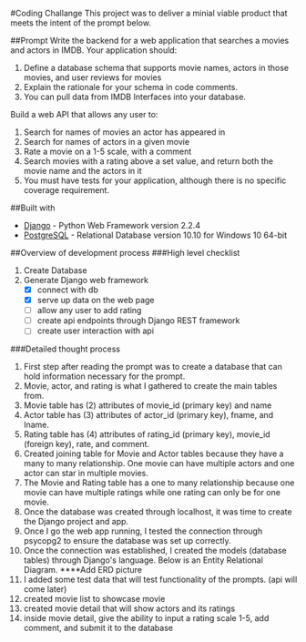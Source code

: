 #Coding Challange
This project was to deliver a minial viable product that meets the intent of the prompt below.

##Prompt
Write the backend for a web application that searches a movies and actors in IMDB. Your application should:
1. Define a database schema that supports movie names, actors in those movies, and user reviews for movies
2. Explain the rationale for your schema in code comments.
3. You can pull data from IMDB Interfaces into your database.

Build a web API that allows any user to:
1. Search for names of movies an actor has appeared in
2. Search for names of actors in a given movie
3. Rate a movie on a 1-5 scale, with a comment
4. Search movies with a rating above a set value, and return both the movie name and the actors in it
5. You must have tests for your application, although there is no specific coverage requirement.

##Built with
* [Django](https://www.djangoproject.com) - Python Web Framework version 2.2.4
* [PostgreSQL](https://www.postgresql.org) - Relational Database version 10.10 for Windows 10 64-bit

##Overview of development process
###High level checklist
1. Create Database
2. Generate Django web framework
    - [x] connect with db
    - [x] serve up data on the web page
    - [ ] allow any user to add rating
    - [ ] create api endpoints through Django REST framework
    - [ ] create user interaction with api
    
###Detailed thought process
1. First step after reading the prompt was to create a database that can hold information necessary for the prompt.
2. Movie, actor, and rating is what I gathered to create the main tables from.
3. Movie table has (2) attributes of movie_id (primary key) and name
4. Actor table has (3) attributes of actor_id (primary key), fname, and lname.
5. Rating table has (4) attributes of rating_id (primary key), movie_id (foreign key), rate, and comment.
6. Created joining table for Movie and Actor tables because they have a many to many relationship. One movie can have multiple actors and one actor can star in multiple movies.
7. The Movie and Rating table has a one to many relationship because one movie can have multiple ratings while one rating can only be for one movie.
8. Once the database was created through localhost, it was time to create the Django project and app.
9. Once I go the web app running, I tested the connection through psycopg2 to ensure the database was set up correctly.
10. Once the connection was established, I created the models (database tables) through Django's language. Below is an Entity Relational Diagram.
****Add ERD picture
11. I added some test data that will test functionality of the prompts. (api will come later)
12. created movie list to showcase movie
13. created movie detail that will show actors and its ratings
14. inside movie detail, give the ability to input a rating scale 1-5, add comment, and submit it to the database
 